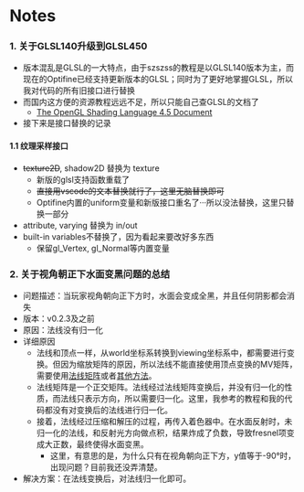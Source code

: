 # Notes

### 1. 关于GLSL140升级到GLSL450

* 版本混乱是GLSL的一大特点，由于szszss的教程是以GLSL140版本为主，而现在的Optifine已经支持更新版本的GLSL；同时为了更好地掌握GLSL，所以我对代码的所有旧接口进行替换
* 而国内这方便的资源教程远远不足，所以只能自己查GLSL的文档了
  * [The OpenGL Shading Language 4.5 Document](https://registry.khronos.org/OpenGL/specs/gl/GLSLangSpec.4.50.pdf)
* 接下来是接口替换的记录

#### 1.1 纹理采样接口

* ~~texture2D~~, shadow2D 替换为 texture
  * 新版的glsl支持函数重载了
  * ~~直接用vscode的文本替换就行了，这里无脑替换即可~~
  * Optifine内置的uniform变量和新版接口重名了···所以没法替换，这里只替换一部分
* attribute, varying 替换为 in/out
* built-in variables不替换了，因为看起来要改好多东西
  * 保留gl_Vertex, gl_Normal等内置变量

### 2. 关于视角朝正下水面变黑问题的总结

* 问题描述：当玩家视角朝向正下方时，水面会变成全黑，并且任何阴影都会消失
* 版本：v0.2.3及之前
* 原因：法线没有归一化
* 详细原因
  * 法线和顶点一样，从world坐标系转换到viewing坐标系中，都需要进行变换。但因为缩放矩阵的原因，所以法线不能直接使用顶点变换的MV矩阵，需要使用[法线矩阵](https://zhuanlan.zhihu.com/p/72734738)或者[其他方法](https://lxjk.github.io/2017/10/01/Stop-Using-Normal-Matrix.html)。
  * 法线矩阵是一个正交矩阵。法线经过法线矩阵变换后，并没有归一化的性质，而法线只表示方向，所以需要归一化。这里，我参考的教程和我的代码都没有对变换后的法线进行归一化。
  * 接着，法线经过压缩和解压的过程，再传入着色器中。在水面反射时，未归一化的法线，和反射光方向做点积，结果炸成了负数，导致fresnel项变成大正数，最终使得水面变黑。
    * 这里，有意思的是，为什么只有在视角朝向正下方，y值等于-90°时，出现问题？目前我还没弄清楚。
* 解决方案：在法线变换后，对法线归一化即可。